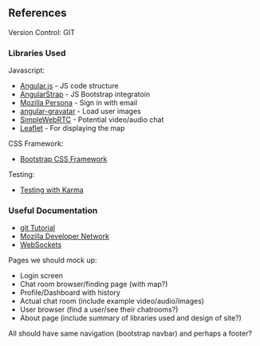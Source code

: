 ## References

Version Control: GIT

### Libraries Used

Javascript:

 - [Angular.js](http://tutorialzine.com/2013/08/learn-angularjs-5-examples/) - JS code structure
 - [AngularStrap](http://mgcrea.github.io/angular-strap/) - JS Bootstrap integratoin
 - [Mozilla Persona](http://www.mozilla.org/en-US/persona/) - Sign in with email
 - [angular-gravatar](https://github.com/wallin/angular-gravatar) - Load user images
 - [SimpleWebRTC](http://simplewebrtc.com/) - Potential video/audio chat
 - [Leaflet](http://leafletjs.com/) - For displaying the map

CSS Framework:

 - [Bootstrap CSS Framework](http://getbootstrap.com/getting-started/)

Testing:

 - [Testing with Karma](http://karma-runner.github.io/0.12/index.html)

### Useful Documentation

 - [git Tutorial](https://www.atlassian.com/git/tutorial/git-basics)
 - [Mozilla Developer Network](https://developer.mozilla.org/en-US/)
  - [WebSockets](https://developer.mozilla.org/en-US/docs/WebSockets/Writing_WebSocket_client_applications)

Pages we should mock up:

  - Login screen
  - Chat room browser/finding page (with map?)
  - Profile/Dashboard with history
  - Actual chat room (include example video/audio/images)
  - User browser (find a user/see their chatrooms?)
  - About page (include summary of libraries used and design of site?)

All should have same navigation (bootstrap navbar) and perhaps a footer?

